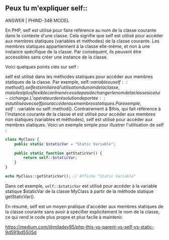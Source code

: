 ## Peux tu m'expliquer self::
ANSWER | PHIND-34B MODEL

En PHP, self est utilisé pour faire référence au nom de la classe courante dans le contexte d'une classe. Cela signifie que self est utilisé pour accéder aux membres statiques (variables et méthodes) de la classe courante. Les membres statiques appartiennent à la classe elle-même, et non à une instance spécifique de la classe. Par conséquent, ils peuvent être accessibles sans créer une instance de la classe.

Voici quelques points clés sur self :

self est utilisé dans les méthodes statiques pour accéder aux membres statiques de la classe. Par exemple, self::$variable ou self::method().
self est similaire à l'utilisation du nom de la classe, mais il est plus flexible car il ne nécessite pas de changer le nom de la classe si celui-ci change.
L'opérateur de résolution de portée :: est utilisé avec self pour accéder aux membres statiques. Par exemple, self::$variable ou self::method().
Contrairement à $this, qui fait référence à l'instance courante de la classe et est utilisé pour accéder aux membres non statiques (variables et méthodes), self est utilisé pour accéder aux membres statiques.
Voici un exemple simple pour illustrer l'utilisation de self :

```php
class MyClass {
    public static $staticVar = "Static Variable";

    public static function getStaticVar() {
        return self::$staticVar;
    }
}

echo MyClass::getStaticVar(); // Affiche "Static Variable"
```

Dans cet exemple, ```self::$staticVar``` est utilisé pour accéder à la variable statique $staticVar de la classe MyClass à partir de la méthode statique getStaticVar().

En résumé, self est un moyen pratique d'accéder aux membres statiques de la classe courante sans avoir à spécifier explicitement le nom de la classe, ce qui rend le code plus propre et plus facile à maintenir.

https://medium.com/@miladev95/php-this-vs-parent-vs-self-vs-static-9d591bd5505d